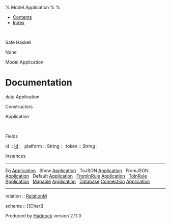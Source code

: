 % Model.Application
% 
% 

-   [Contents](index.html)
-   [Index](doc-index.html)

 

Safe Haskell

None

Model.Application

Documentation
=============

data Application

Constructors

Application

 

Fields

id :: [Id](Model-General.html#t:Id)
:    
platform :: String
:    
token :: String
:    

Instances

  --------------------------------------------------------------------------------------------------------------------------------------------------- ---
  Eq [Application](Model-Application.html#t:Application)                                                                                               
  Show [Application](Model-Application.html#t:Application)                                                                                             
  ToJSON [Application](Model-Application.html#t:Application)                                                                                           
  FromJSON [Application](Model-Application.html#t:Application)                                                                                         
  Default [Application](Model-Application.html#t:Application)                                                                                          
  [FromInRule](Data-InRules.html#t:FromInRule) [Application](Model-Application.html#t:Application)                                                     
  [ToInRule](Data-InRules.html#t:ToInRule) [Application](Model-Application.html#t:Application)                                                         
  [Mapable](Model-General.html#t:Mapable) [Application](Model-Application.html#t:Application)                                                          
  [Database](Model-General.html#t:Database) [Connection](Data-SqlTransaction.html#t:Connection) [Application](Model-Application.html#t:Application)    
  --------------------------------------------------------------------------------------------------------------------------------------------------- ---

relation :: [RelationM](Data-Relation.html#t:RelationM)

schema :: [[Char]]

Produced by [Haddock](http://www.haskell.org/haddock/) version 2.11.0
